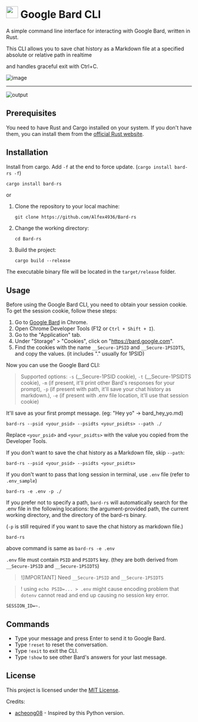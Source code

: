 # <img src="https://user-images.githubusercontent.com/2356749/235068474-5daddf05-54d6-4391-ae97-1a944aebdec6.png" style="height: 32px"> Google Bard CLI

A simple command line interface for interacting with Google Bard, written in Rust.

This CLI allows you to save chat history as a Markdown file at a specified absolute or relative path in realtime

and handles graceful exit with Ctrl+C.

![image](https://github.com/Alfex4936/Bard-rs/assets/2356749/76b487a4-e1de-4145-9ce4-753cbbcce812)

---

![output](https://github.com/Alfex4936/Bard-rs/assets/2356749/1a81dc59-2be0-4812-afcc-537c29f71919)

## Prerequisites

You need to have Rust and Cargo installed on your system. If you don't have them, you can install them from the [official Rust website](https://www.rust-lang.org/tools/install).

## Installation

Install from cargo. Add `-f` at the end to force update. (`cargo install bard-rs -f`)

```bash
cargo install bard-rs
```

or

1. Clone the repository to your local machine:

   ```
   git clone https://github.com/Alfex4936/Bard-rs
   ```

2. Change the working directory:

   ```
   cd Bard-rs
   ```

3. Build the project:

   ```
   cargo build --release
   ```

The executable binary file will be located in the `target/release` folder.

## Usage

Before using the Google Bard CLI, you need to obtain your session cookie. To get the session cookie, follow these steps:

1. Go to [Google Bard](https://bard.google.com/) in Chrome.
2. Open Chrome Developer Tools (F12 or `Ctrl + Shift + I`).
3. Go to the "Application" tab.
4. Under "Storage" > "Cookies", click on "https://bard.google.com".
5. Find the cookies with the name `__Secure-1PSID` and `__Secure-1PSIDTS`, and copy the values. (it includes "." usually for 1PSID)

Now you can use the Google Bard CLI:

> Supported options: `-s` (__Secure-1PSID cookie), `-t` (__Secure-1PSIDTS cookie), `-m` (if present, it'll print other Bard's responses for your prompt), `-p` (if present with path, it'll save your chat history as markdown.), `-e` (if present with .env file location, it'll use that session cookie)

It'll save as your first prompt message. (eg: "Hey yo" -> bard_hey_yo.md)

```
bard-rs --psid <your_psid> --psidts <your_psidts> --path ./
```

Replace `<your_psid>` and `<your_psidts>` with the value you copied from the Developer Tools.

If you don't want to save the chat history as a Markdown file, skip `--path`:

```
bard-rs --psid <your_psid> --psidts <your_psidts>
```

If you don't want to pass that long session in terminal, use `.env` file (refer to `.env_sample`)

```
bard-rs -e .env -p ./
```

If you prefer not to specify a path, `bard-rs` will automatically search for the .env file in the following locations: the argument-provided path, the current working directory, and the directory of the bard-rs binary.

(`-p` is still required if you want to save the chat history as markdown file.)

```
bard-rs
```

above command is same as `bard-rs -e .env`

`.env` file must contain `PSID` and `PSIDTS` key. (they are both derived from `__Secure-1PSID` and `__Secure-1PSIDTS`)

> ![IMPORTANT]
> Need `__Secure-1PSID` and `__Secure-1PSIDTS`

> ! using `echo PSID=... > .env` might cause encoding problem that `dotenv` cannot read and end up causing no session key error.

```
SESSION_ID=~.
```

## Commands

- Type your message and press Enter to send it to Google Bard.
- Type `!reset` to reset the conversation.
- Type `!exit` to exit the CLI.
- Type `!show` to see other Bard's answers for your last message.

## License

This project is licensed under the [MIT License](LICENSE).


Credits:
- [acheong08](https://github.com/acheong08) - Inspired by this Python version.
